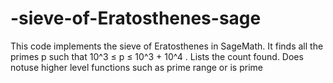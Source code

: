 # -sieve-of-Eratosthenes-sage

This code implements the sieve of Eratosthenes in SageMath.
It finds all the primes p such that 10^3 ≤ p ≤ 10^3 + 10^4 .
Lists the count found.
Does notuse higher level functions such as prime range or is prime
